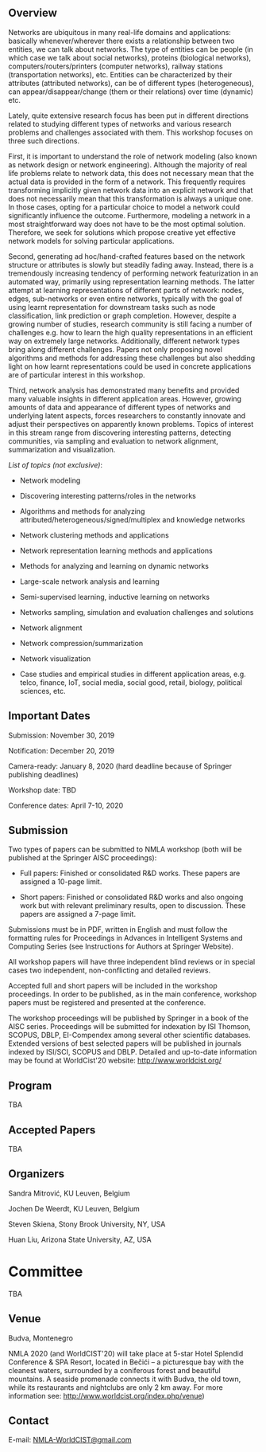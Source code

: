 <!---
---
layout: default
---

Text can be **bold**, _italic_, or ~~strikethrough~~.

[Link to another page](./another-page.html).

-->

## Overview

<!---
> This is a blockquote following a header.
>
> When something is important enough, you do it even if the odds are not in your favor.
-->

Networks are ubiquitous in many real-life domains and applications: basically whenever/wherever there exists a relationship between two entities, we can talk about networks. The type of entities can be people (in which case we talk about social networks), proteins (biological networks), computers/routers/printers (computer networks), railway stations (transportation networks), etc. Entities can 
be characterized by their attributes (attributed networks), can be of different types (heterogeneous), can appear/disappear/change (them or their relations) over time (dynamic) etc.

Lately, quite extensive research focus has been put in different directions related to studying different types of networks and various research problems and challenges associated with them. This workshop focuses on three such directions.

First, it is important to understand the role of network modeling (also known as network design or network engineering). Although the 
majority of real life problems relate to network data, this does not necessary mean that the actual data is provided in the form of a network. This frequently requires transforming implicitly given network data into an explicit network and that does not necessarily mean that this transformation is always a unique one. In those cases, opting for a particular choice to model a network could significantly influence the outcome. Furthermore, modeling a network in a most straightforward way does not have to be the most optimal solution. Therefore, we seek for solutions which propose creative yet effective network models for solving particular applications. 

Second, generating ad hoc/hand-crafted features based on the network structure or attributes is slowly but steadily fading away. Instead, there is a tremendously increasing tendency of performing network featurization in an automated way, primarily using representation learning methods. The latter attempt at learning representations of different parts of network: nodes, edges, sub-networks or even entire networks, typically with the goal of using learnt representation for downstream tasks such as node classification, link prediction or graph completion. However, despite a growing number of studies, research community is still facing a number of challenges e.g. how to learn the high quality representations in an efficient way on extremely large networks. Additionally, different network types bring along different challenges. Papers not only proposing novel algorithms and methods for addressing these challenges but also shedding light on how learnt representations could be used in concrete applications are of particular interest in this workshop. 

Third, network analysis has demonstrated many benefits and provided many valuable insights in different application areas. However, growing amounts of data and appearance of different types of networks and underlying latent aspects, forces researchers to constantly innovate and adjust their perspectives on apparently known problems. Topics of interest in this stream range from discovering interesting patterns, detecting communities, via sampling and evaluation to network alignment, summarization and visualization.


_List of topics (not exclusive)_: 

* Network	modeling

* Discovering	interesting	patterns/roles in	the	networks

* Algorithms and methods for analyzing attributed/heterogeneous/signed/multiplex and knowledge networks	

* Network	clustering methods and	applications

* Network	representation learning methods	and	applications

* Methods	for	analyzing	and	learning on dynamic	networks

* Large-scale	network	analysis and learning

* Semi-supervised	learning, inductive	learning on networks

* Networks sampling, simulation and evaluation challenges and solutions

* Network	alignment	

* Network	compression/summarization

* Network	visualization

* Case studies and empirical studies in different	application	areas, e.g.	telco, finance, IoT, social	media, social	good,	retail,	biology,	political	sciences,	etc.

## Important Dates

Submission: November 30, 2019 

Notification: December 20, 2019

Camera-ready: January 8, 2020 (hard deadline because of Springer publishing deadlines)

Workshop date: TBD

Conference dates: April 7-10, 2020

## Submission

Two types of papers can be submitted to NMLA workshop (both will be published at the Springer AISC proceedings):

* Full papers: Finished or consolidated R&D works. These papers are assigned a 10-page limit.

* Short papers: Finished or consolidated R&D works and also ongoing work but with relevant preliminary results, open to discussion. These papers are assigned a 7-page limit.

Submissions must be in PDF, written in English and must follow the formatting rules for Proceedings in Advances in Intelligent Systems and Computing Series (see Instructions for Authors at Springer Website).

<!---
The version of papers for evaluation by the Program Committee, saved in PDF format, must not include identification, e-mail and affiliation of the authors. This information must only be available in the camera-ready version of accepted papers, saved in Word or Latex format and also in PDF format. 

To submit or upload a paper please go to: 
-->


All workshop papers will have three independent blind reviews or in special cases two independent, non-conflicting and detailed reviews.

Accepted full and short papers will be included in the workshop proceedings. In order to be published, as in the main conference, workshop papers must be registered and presented at the conference. 
<!---
Camera-ready version of accepted papers must include identification, e-mail and affiliation of the authors and it must be accompanied by the Consent to Publish form filled out, in a ZIP file, and uploaded at the conference management system.
-->

The workshop proceedings will be published by Springer in a book of the AISC series. Proceedings will be submitted for indexation by ISI Thomson, SCOPUS, DBLP, EI-Compendex among several other scientific databases. Extended versions of best selected papers will be published in journals indexed by ISI/SCI, SCOPUS and DBLP. Detailed and up-to-date information may be found at WorldCist'20 website: http://www.worldcist.org/


## Program
TBA

## Accepted Papers
TBA

## Organizers
Sandra	Mitrović, KU Leuven, Belgium

Jochen De Weerdt, KU Leuven, Belgium

Steven Skiena, Stony Brook University, NY, USA

Huan Liu, Arizona State University, AZ, USA

# Committee
<!---
Rémy Cazabet,	Université	de	Lyon,	France
-->

<!---
Huijuan	Wang,	Delft	University	of	Technology,	The	Netherlands
Mohammad	Al	Hasan,	Purdue	University,	IN,	USA
Eric	Cambria,	Nanyang	Technoological	University,	Singapore
Aleksandar	Bojchevski,	Technical	University	Munich,	Germany
Roy	Ka-Wei	Lee,	University	of	Saskatchewan,	Canada
Martin	Atzmueller,	Tilburg	University,	The	Netherlands
Leto	Peel,	Univesite	Catholique	de	Louvain,	Belgium
Brian	Keegan,	University	of	Colorado	Boulder,	CO,	USA
Palash	Goyal,	University	of	Southern	California,	CA,	USA
Barbara	Poblete,	University	of		Chile,	Chile
Davide	Mottin,	Aarhus	University,		Denmark
Aris	Anagnostopoulos,	Sapienza	University	of	Rome,	Italy
Jan	Ramon,	INRIA,	France
Hocine	Cherifi,	University	of	Burgundy,	France
Polina	Rosenshtein,	Aalto	University,	Finland
Junting	Ye, Facebook,	CA,	USA
Nicolas	Kourtellis,	Telefonica	Research,	Spain
Sanja	Šćepanović,	Bell Labs	Cambridge,	UK	
Zhana	Kuncheva,	C4X	Discovery,	London,	UK
Roya	Imani	Giglou,	KU	Leuven,	Belgium
Sanja	Brdar,	University	of	Novi	Sad,	Serbia
-->
TBA

## Venue
Budva, Montenegro

NMLA 2020 (and WorldCIST'20) will take place at 5-star Hotel Splendid Conference & SPA Resort, located in Bečići – a picturesque bay with the cleanest waters, surrounded by a coniferous forest and beautiful mountains. A seaside promenade connects it with Budva, the old town, while its restaurants and nightclubs are only 2 km away.
For more information see: http://www.worldcist.org/index.php/venue)


## Contact
E-mail: NMLA-WorldCIST@gmail.com

<!---
### Header 3

```js
// Javascript code with syntax highlighting.
var fun = function lang(l) {
  dateformat.i18n = require('./lang/' + l)
  return true;
}
```

```ruby
# Ruby code with syntax highlighting
GitHubPages::Dependencies.gems.each do |gem, version|
  s.add_dependency(gem, "= #{version}")
end
```

#### Header 4

*   This is an unordered list following a header.
*   This is an unordered list following a header.
*   This is an unordered list following a header.

##### Header 5

1.  This is an ordered list following a header.
2.  This is an ordered list following a header.
3.  This is an ordered list following a header.

###### Header 6

| head1        | head two          | three |
|:-------------|:------------------|:------|
| ok           | good swedish fish | nice  |
| out of stock | good and plenty   | nice  |
| ok           | good `oreos`      | hmm   |
| ok           | good `zoute` drop | yumm  |

### There's a horizontal rule below this.

* * *

### Here is an unordered list:

*   Item foo
*   Item bar
*   Item baz
*   Item zip

### And an ordered list:

1.  Item one
1.  Item two
1.  Item three
1.  Item four

### And a nested list:

- level 1 item
  - level 2 item
  - level 2 item
    - level 3 item
    - level 3 item
- level 1 item
  - level 2 item
  - level 2 item
  - level 2 item
- level 1 item
  - level 2 item
  - level 2 item
- level 1 item

### Small image

![Octocat](https://github.githubassets.com/images/icons/emoji/octocat.png)

### Large image

![Branching](https://guides.github.com/activities/hello-world/branching.png)


### Definition lists can be used with HTML syntax.

<dl>
<dt>Name</dt>
<dd>Godzilla</dd>
<dt>Born</dt>
<dd>1952</dd>
<dt>Birthplace</dt>
<dd>Japan</dd>
<dt>Color</dt>
<dd>Green</dd>
</dl>




```
Long, single-line code blocks should not wrap. They should horizontally scroll if they are too long. This line should be long enough to demonstrate this.
```

```
The final element.
```
-->
